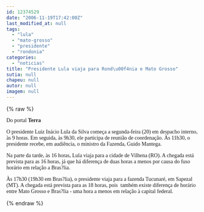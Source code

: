 ```yaml
---
id: 12374529
date: "2006-11-19T17:42:00Z"
last_modified_at: null
tags:
  - "lula"
  - "mato-grosso"
  - "presidente"
  - "rondonia"
categories:
  - "noticias"
title: "Presidente Lula viaja para Rond\u00f4nia e Mato Grosso"
sutia: null
chapeu: null
autor: null
imagem: null
---
```

{% raw %}
<p><P><FONT face=Verdana>Do portal <STRONG>Terra</STRONG></FONT></P></p>
<p><P><FONT face=Verdana>O presidente Luiz Inácio Lula da Silva começa a segunda-feira (20) em despacho interno, às 9 horas. Em seguida, às 9h30, ele participa de reunião de coordenação. Às 11h30, o presidente recebe, em audiência, o ministro da Fazenda, Guido Mantega.</FONT></P></p>
<p><P><FONT face=Verdana>Na parte da tarde, às 16 horas, Lula viaja para a cidade de Vilhena (RO). A chegada está prevista para as 16 horas, já que há diferença de duas horas a menos por causa do fuso horário em relação a Bras?lia. </FONT></P></p>
<p><P><FONT face=Verdana>Às 17h30 (19h30 em Bras?lia), o presidente viaja para a fazenda Tucunaré, em Sapezal (MT). A chegada está prevista para as 18 horas, pois&nbsp; também existe diferença de horário entre Mato Grosso e Bras?lia - uma hora a menos em relação à capital federal.</FONT><BR></P> </p>
{% endraw %}